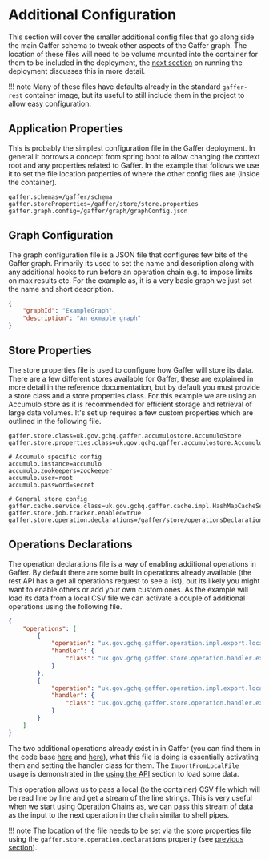 # Additional Configuration

This section will cover the smaller additional config files that go along side the main Gaffer
schema to tweak other aspects of the Gaffer graph. The location of these files will need to be
volume mounted into the container for them to be included in the deployment, the [next
section](./running-the-deployment.md) on running the deployment discusses this in more detail.

!!! note
    Many of these files have defaults already in the standard `gaffer-rest` container image, but its
    useful to still include them in the project to allow easy configuration.

## Application Properties

This is probably the simplest configuration file in the Gaffer deployment. In general it borrows a
concept from spring boot to allow changing the context root and any properties related to Gaffer. In
the example that follows we use it to set the file location properties of where the other config
files are (inside the container).

```properties title="application.properties"
gaffer.schemas=/gaffer/schema
gaffer.storeProperties=/gaffer/store/store.properties
gaffer.graph.config=/gaffer/graph/graphConfig.json
```

## Graph Configuration

The graph configuration file is a JSON file that configures few bits of the Gaffer graph. Primarily
its used to set the name and description along with any additional hooks to run before an operation
chain e.g. to impose limits on max results etc. For the example as, it is a very basic graph we just
set the name and short description.

```json title="graphConfig.json"
{
    "graphId": "ExampleGraph",
    "description": "An exmaple graph"
}
```

## Store Properties

The store properties file is used to configure how Gaffer will store its data. There are a few
different stores available for Gaffer, these are explained in more detail in the reference
documentation, but by default you must provide a store class and a store properties class. For this
example we are using an Accumulo store as it is recommended for efficient storage and retrieval of
large data volumes. It's set up requires a few custom properties which are outlined in the following
file.

```properties title="store.properties"
gaffer.store.class=uk.gov.gchq.gaffer.accumulostore.AccumuloStore
gaffer.store.properties.class=uk.gov.gchq.gaffer.accumulostore.AccumuloProperties

# Accumulo specific config
accumulo.instance=accumulo
accumulo.zookeepers=zookeeper
accumulo.user=root
accumulo.password=secret

# General store config
gaffer.cache.service.class=uk.gov.gchq.gaffer.cache.impl.HashMapCacheService
gaffer.store.job.tracker.enabled=true
gaffer.store.operation.declarations=/gaffer/store/operationsDeclarations.json
```

## Operations Declarations

The operation declarations file is a way of enabling additional operations in Gaffer. By default
there are some built in operations already available (the rest API has a get all operations request
to see a list), but its likely you might want to enable others or add your own custom ones. As the
example will load its data from a local CSV file we can activate a couple of additional operations
using the following file.

```json title="operationsDeclarations.json"
{
    "operations": [
        {
            "operation": "uk.gov.gchq.gaffer.operation.impl.export.localfile.ImportFromLocalFile",
            "handler": {
                "class": "uk.gov.gchq.gaffer.store.operation.handler.export.localfile.ImportFromLocalFileHandler"
            }
        },
        {
            "operation": "uk.gov.gchq.gaffer.operation.impl.export.localfile.ExportToLocalFile",
            "handler": {
                "class": "uk.gov.gchq.gaffer.store.operation.handler.export.localfile.ExportToLocalFileHandler"
            }
        }
    ]
}
```

The two additional operations already exist in in Gaffer (you can find them in the code base
[here](https://github.com/gchq/Gaffer/blob/develop/core/operation/src/main/java/uk/gov/gchq/gaffer/operation/impl/export/localfile/ImportFromLocalFile.java)
and
[here](https://github.com/gchq/Gaffer/blob/develop/core/operation/src/main/java/uk/gov/gchq/gaffer/operation/impl/export/localfile/ExportToLocalFile.java)),
what this file is doing is essentially activating them and setting the handler class for them. The
`ImportFromLocalFile` usage is demonstrated in the [using the API](./using-the-api.md) section to
load some data.

This operation allows us to pass a local (to the container) CSV file which will be read line by line
and get a stream of the line strings. This is very useful when we start using Operation Chains as,
we can pass this stream of data as the input to the next operation in the chain similar to shell
pipes.

!!! note
    The location of the file needs to be set via the store properties file using the
    `gaffer.store.operation.declarations` property (see [previous section](#store-properties)).
